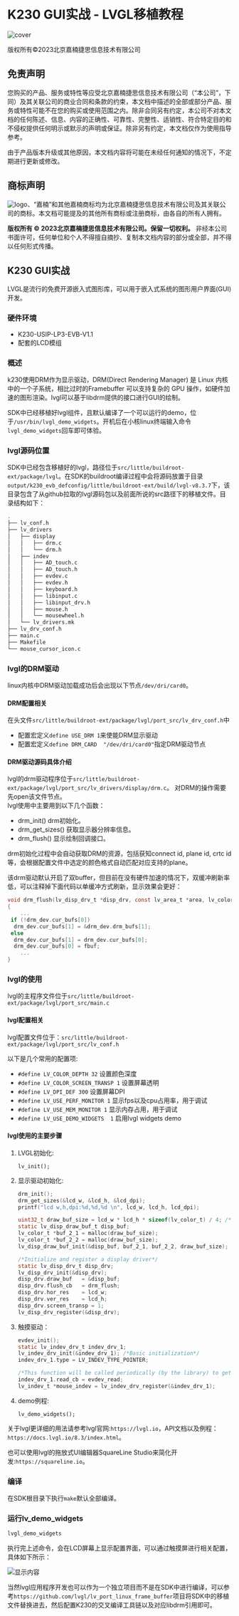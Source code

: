 # K230 GUI实战 - LVGL移植教程

![cover](images/canaan-cover.png)

版权所有©2023北京嘉楠捷思信息技术有限公司

<div style="page-break-after:always"></div>

## 免责声明

您购买的产品、服务或特性等应受北京嘉楠捷思信息技术有限公司（“本公司”，下同）及其关联公司的商业合同和条款的约束，本文档中描述的全部或部分产品、服务或特性可能不在您的购买或使用范围之内。除非合同另有约定，本公司不对本文档的任何陈述、信息、内容的正确性、可靠性、完整性、适销性、符合特定目的和不侵权提供任何明示或默示的声明或保证。除非另有约定，本文档仅作为使用指导参考。

由于产品版本升级或其他原因，本文档内容将可能在未经任何通知的情况下，不定期进行更新或修改。

## 商标声明

![logo](images/logo.png)、“嘉楠”和其他嘉楠商标均为北京嘉楠捷思信息技术有限公司及其关联公司的商标。本文档可能提及的其他所有商标或注册商标，由各自的所有人拥有。

**版权所有 © 2023北京嘉楠捷思信息技术有限公司。保留一切权利。**
非经本公司书面许可，任何单位和个人不得擅自摘抄、复制本文档内容的部分或全部，并不得以任何形式传播。

<div style="page-break-after:always"></div>

## K230 GUI实战

LVGL是流行的免费开源嵌入式图形库，可以用于嵌入式系统的图形用户界面(GUI)开发。

### 硬件环境

- K230-USIP-LP3-EVB-V1.1
- 配套的LCD模组

### 概述

k230使用DRM作为显示驱动，DRM(Direct Rendering Manager) 是 Linux 内核中的一个子系统，相比过时的Framebuffer 可以支持复杂的 GPU 操作，如硬件加速的图形渲染。lvgl可以基于libdrm提供的接口进行GUI的绘制。

SDK中已经移植好lvgl组件，且默认编译了一个可以运行的demo，位于`/usr/bin/lvgl_demo_widgets`。开机后在小核linux终端输入命令`lvgl_demo_widgets`回车即可体验。

### lvgl源码位置

SDK中已经包含移植好的lvgl，路径位于`src/little/buildroot-ext/package/lvgl`。在SDK的buildroot编译过程中会将源码放置于目录`output/k230_evb_defconfig/little/buildroot-ext/build/lvgl-v8.3.7`下，该目录包含了从github拉取的lvgl源码包以及前面所说的src路径下的移植文件。目录结构如下：

```sh
.
├── lv_conf.h
├── lv_drivers
│   ├── display
│   │   ├── drm.c
│   │   └── drm.h
│   ├── indev
│   │   ├── AD_touch.c
│   │   ├── AD_touch.h
│   │   ├── evdev.c
│   │   ├── evdev.h
│   │   ├── keyboard.h
│   │   ├── libinput.c
│   │   ├── libinput_drv.h
│   │   ├── mouse.h
│   │   └── mousewheel.h
│   └── lv_drivers.mk
├── lv_drv_conf.h
├── main.c
├── Makefile
└── mouse_cursor_icon.c
```

### lvgl的DRM驱动

linux内核中DRM驱动加载成功后会出现以下节点`/dev/dri/card0`。

#### DRM配置相关

在头文件`src/little/buildroot-ext/package/lvgl/port_src/lv_drv_conf.h`中

- 配置宏定义`define USE_DRM 1`来使能DRM显示驱动  
- 配置宏定义`define DRM_CARD  "/dev/dri/card0"`指定DRM驱动节点

#### DRM驱动源码具体介绍
  
lvgl的drm驱动程序位于`src/little/buildroot-ext/package/lvgl/port_src/lv_drivers/display/drm.c`。
对DRM的操作需要先open该文件节点。  
lvgl使用中主要用到以下几个函数：

- drm_init()        drm初始化。
- drm_get_sizes()   获取显示器分辨率信息。
- drm_flush()       显示绘制回调接口。

drm初始化过程中会自动获取DRM的资源，包括获知connect id, plane id, crtc id等，会根据配置文件中选定的颜色格式自动匹配对应支持的plane。

该drm驱动默认开启了双buffer，但目前在没有硬件加速的情况下，双缓冲刷新率低，可以注释掉下面代码以单缓冲方式刷新，显示效果会更好：

``` c
void drm_flush(lv_disp_drv_t *disp_drv, const lv_area_t *area, lv_color_t *color_p)
{
    ...
 if (!drm_dev.cur_bufs[0])
  drm_dev.cur_bufs[1] = &drm_dev.drm_bufs[1];
 else
  drm_dev.cur_bufs[1] = drm_dev.cur_bufs[0];
  drm_dev.cur_bufs[0] = fbuf;
    ...
}
```

### lvgl的使用

lvgl的主程序文件位于`src/little/buildroot-ext/package/lvgl/port_src/main.c`

#### lvgl配置相关

lvgl配置文件位于：`src/little/buildroot-ext/package/lvgl/port_src/lv_conf.h`

以下是几个常用的配置项:

- `#define LV_COLOR_DEPTH 32`           设置颜色深度
- `#define LV_COLOR_SCREEN_TRANSP 1`    设置屏幕透明
- `#define LV_DPI_DEF 300`              设置屏幕DPI
- `#define LV_USE_PERF_MONITOR 1`       显示fps以及cpu占用率，用于调试
- `#define LV_USE_MEM_MONITOR 1`        显示内存占用，用于调试
- `#define LV_USE_DEMO_WIDGETS  1`      启用lvgl widgets demo

#### lvgl使用的主要步骤

1. LVGL初始化:

    `lv_init();`

1. 显示驱动初始化:

    ``` c
    drm_init();
    drm_get_sizes(&lcd_w, &lcd_h, &lcd_dpi);
    printf("lcd w,h,dpi:%d,%d,%d \n", lcd_w, lcd_h, lcd_dpi);

    uint32_t draw_buf_size = lcd_w * lcd_h * sizeof(lv_color_t) / 4; /*1/4 screen sized buffer has the same performance */
    static lv_disp_draw_buf_t disp_buf;
    lv_color_t *buf_2_1 = malloc(draw_buf_size);
    lv_color_t *buf_2_2 = malloc(draw_buf_size);
    lv_disp_draw_buf_init(&disp_buf, buf_2_1, buf_2_2, draw_buf_size);

    /*Initialize and register a display driver*/
    static lv_disp_drv_t disp_drv;
    lv_disp_drv_init(&disp_drv);
    disp_drv.draw_buf   = &disp_buf;
    disp_drv.flush_cb   = drm_flush;
    disp_drv.hor_res    = lcd_w;
    disp_drv.ver_res    = lcd_h;
    disp_drv.screen_transp = 1;
    lv_disp_drv_register(&disp_drv);
    ```  

1. 触摸驱动：

    ``` c
    evdev_init();
    static lv_indev_drv_t indev_drv_1;
    lv_indev_drv_init(&indev_drv_1); /*Basic initialization*/
    indev_drv_1.type = LV_INDEV_TYPE_POINTER;

    /*This function will be called periodically (by the library) to get the mouse position and state*/
    indev_drv_1.read_cb = evdev_read;
    lv_indev_t *mouse_indev = lv_indev_drv_register(&indev_drv_1);
    ```

1. demo例程:

    `lv_demo_widgets();`

关于lvgl更详细的用法请参考lvgl官网:`https://lvgl.io`，API文档以及例程：`https://docs.lvgl.io/8.3/index.html`。

也可以使用lvgl的拖放式UI编辑器SquareLine Studio来简化开发:`https://squareline.io`。

### 编译

在SDK根目录下执行`make`默认全部编译。

### 运行lv_demo_widgets

 ```sh
lvgl_demo_widgets
 ```

执行完上述命令，会在LCD屏幕上显示配置界面，可以通过触摸屏进行相关配置，具体如下所示：

![显示内容](images/lvgl_demo_widgets.png)

当然lvgl应用程序开发也可以作为一个独立项目而不是在SDK中进行编译，可以参考`https://github.com/lvgl/lv_port_linux_frame_buffer`项目将SDK中的移植文件替换进去，然后配置K230的交叉编译工具链以及对应libdrm引用即可。
